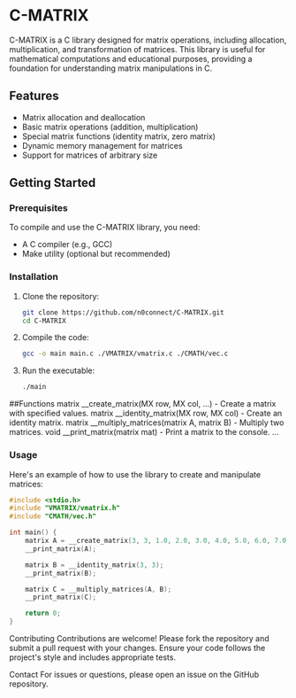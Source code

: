 # C-MATRIX

C-MATRIX is a C library designed for matrix operations, including allocation, multiplication, and transformation of matrices. This library is useful for mathematical computations and educational purposes, providing a foundation for understanding matrix manipulations in C.

## Features

- Matrix allocation and deallocation
- Basic matrix operations (addition, multiplication)
- Special matrix functions (identity matrix, zero matrix)
- Dynamic memory management for matrices
- Support for matrices of arbitrary size

## Getting Started

### Prerequisites

To compile and use the C-MATRIX library, you need:
- A C compiler (e.g., GCC)
- Make utility (optional but recommended)

### Installation

1. Clone the repository:
    ```sh
    git clone https://github.com/n0connect/C-MATRIX.git
    cd C-MATRIX
    ```

2. Compile the code:
    ```sh
    gcc -o main main.c ./VMATRIX/vmatrix.c ./CMATH/vec.c
    ```

3. Run the executable:
    ```sh
    ./main
    ```

##Functions
matrix __create_matrix(MX row, MX col, ...) - Create a matrix with specified values.
matrix __identity_matrix(MX row, MX col) - Create an identity matrix.
matrix __multiply_matrices(matrix A, matrix B) - Multiply two matrices.
void __print_matrix(matrix mat) - Print a matrix to the console.
...

### Usage

Here's an example of how to use the library to create and manipulate matrices:

```c
#include <stdio.h>
#include "VMATRIX/vmatrix.h"
#include "CMATH/vec.h"

int main() {
    matrix A = __create_matrix(3, 3, 1.0, 2.0, 3.0, 4.0, 5.0, 6.0, 7.0, 8.0, 9.0);
    __print_matrix(A);

    matrix B = __identity_matrix(3, 3);
    __print_matrix(B);

    matrix C = __multiply_matrices(A, B);
    __print_matrix(C);

    return 0;
}
```

Contributing
Contributions are welcome! Please fork the repository and submit a pull request with your changes. Ensure your code follows the project's style and includes appropriate tests.

Contact
For issues or questions, please open an issue on the GitHub repository.
